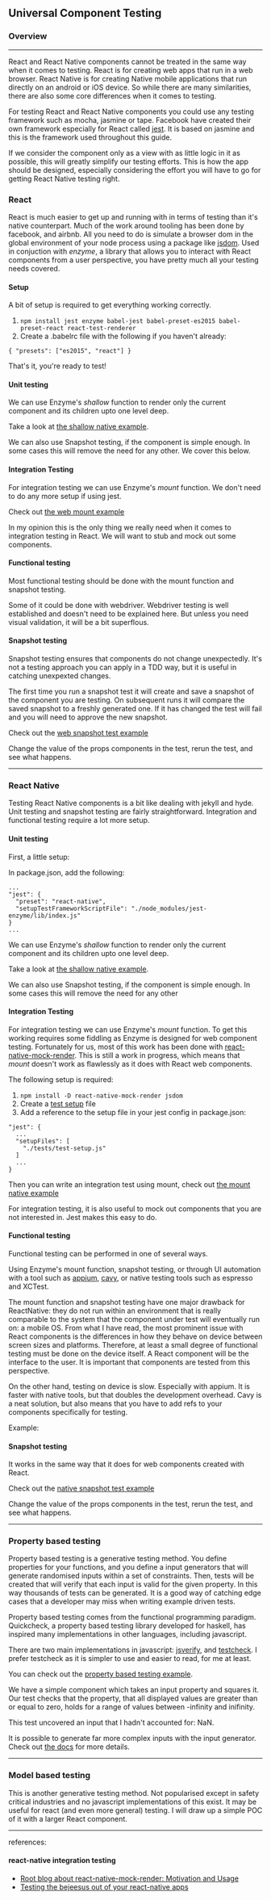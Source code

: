 Universal Component Testing
----

### Overview
---

React and React Native components cannot be treated in the same way when it comes to testing. React is for creating web apps that run in a web browser. React Native is for creating Native mobile applications that run directly on an android or iOS device. So while there are many similarities, there are also some core differences when it comes to testing.

For testing React and React Native components you could use any testing framework such as mocha, jasmine or tape. Facebook have created their own framework especially for React called [jest](https://facebook.github.io/jest/). It is based on jasmine and this is the framework used throughout this guide.

If we consider the component only as a view with as little logic in it as possible, this will greatly simplify our testing efforts. This is how the app should be designed, especially considering the effort you will have to go for getting React Native testing right.

### React

React is much easier to get up and running with in terms of testing than it's native counterpart. Much of the work around tooling has been done by facebook, and airbnb. All you need to do is simulate a browser dom in the global environment of your node process using a package like [jsdom](https://github.com/tmpvar/jsdom). Used in conjuction with *enzyme*, a library that allows you to interact with React components from a user perspective, you have pretty much all your testing needs covered.

#### Setup
A bit of setup is required to get everything working correctly.

  1. ```npm install jest enzyme babel-jest babel-preset-es2015 babel-preset-react react-test-renderer```
  2. Create a .babelrc file with the following if you haven't already: 
  
  ```
  { "presets": ["es2015", "react"] }
  ```
That's it, you're ready to test!

#### Unit testing

We can use Enzyme's *shallow* function to render only the current component and its children upto one level deep.

Take a look at [the shallow native example](web-example/tests/shallow-example.test.js).

We can also use Snapshot testing, if the component is simple enough. In some cases this will remove the need for any other. We cover this below.

#### Integration Testing

For integration testing we can use Enzyme's *mount* function. We don't need to do any more setup if using jest.

Check out [the web mount example](web-example/tests/mount-example.test.js)

In my opinion this is the only thing we really need when it comes to integration testing in React. We will want to stub and mock out some components.

#### Functional testing

Most functional testing should be done with the mount function and snapshot testing.

Some of it could be done with webdriver. Webdriver testing is well established and doesn't need to be explained here. But unless you need visual validation, it will be a bit superflous.

#### Snapshot testing

Snapshot testing ensures that components do not change unexpectedly. It's not a testing approach you can apply in a TDD way, but it is useful in catching unexpexted changes.

The first time you run a snapshot test it will create and save a snapshot of the component you are testing. On subsequent runs it will compare the saved snapshot to a freshly generated one. If it has changed the test will fail and you will need to approve the new snapshot.

Check out the [web snapshot test example](web-example/tests/snapshot-example.test.js)

Change the value of the props components in the test, rerun the test, and see what happens.

---

### React Native 

Testing React Native components is a bit like dealing with jekyll and hyde. Unit testing and snapshot testing are fairly straightforward. Integration and functional testing require a lot more setup.


#### Unit testing

First, a little setup:

In package.json, add the following: 
```
...
"jest": {
  "preset": "react-native",
  "setupTestFrameworkScriptFile": "./node_modules/jest-enzyme/lib/index.js"
}
...
```

We can use Enzyme's *shallow* function to render only the current component and its children upto one level deep.

Take a look at [the shallow native example](native-example/tests/shallow-example.test.js).

We can also use Snapshot testing, if the component is simple enough. In some cases this will remove the need for any other 

#### Integration Testing

For integration testing we can use Enzyme's *mount* function. To get this working requires some fiddling as Enzyme is designed for web component testing. Fortunately for us, most of this work has been done with [react-native-mock-render](https://github.com/Root-App/react-native-mock-render). This is still a work in progress, which means that *mount* doesn't work as flawlessly as it does with React web components.

The following setup is required:

  1. ```npm install -D react-native-mock-render jsdom```
  2. Create a [test setup](native-example/tests/test-setup.js) file
  3. Add a reference to the setup file in your jest config in package.json: 
  ```
  "jest": {
    ...
    "setupFiles": [
      "./tests/test-setup.js"
    ]
    ...
  }
  ```

Then you can write an integration test using mount, check out [the mount native example](native-example/tests/mount-example.test.js)

For integration testing, it is also useful to mock out components that you are not interested in. Jest makes this easy to do.

#### Functional testing

Functional testing can be performed in one of several ways.

Using Enzyme's mount function, snapshot testing, or through UI automation with a tool such as [appium](http://appium.io/), [cavy](https://github.com/pixielabs/cavy), or native testing tools such as espresso and XCTest.

The mount function and snapshot testing have one major drawback for ReactNative: they do not run within an environment that is really comparable to the system that the component under test will eventually run on: a mobile OS. From what I have read, the most prominent issue with React components is the differences in how they behave on device between screen sizes and platforms. Therefore, at least a small degree of functional testing must be done on the device itself. A React component will be the interface to the user. It is important that components are tested from this perspective.

On the other hand, testing on device is slow. Especially with appium. It is faster with native tools, but that doubles the development overhead. Cavy is a neat solution, but also means that you have to add refs to your components specifically for testing.

Example:

#### Snapshot testing

It works in the same way that it does for web components created with React.

Check out the [native snapshot test example](native-example/tests/snapshot-example.test.js)

Change the value of the props components in the test, rerun the test, and see what happens.

---

### Property based testing
 
Property based testing is a generative testing method. You define properties for your functions, and you define a input generators that will generate randomised inputs within a set of constraints. Then, tests will be created that will verify that each input is valid for the given property. In this way thousands of tests can be generated. It is a good way of catching edge cases that a developer may miss when writing example driven tests.

Property based testing comes from the functional programming paradigm. Quickcheck, a property based testing library developed for haskell, has inspired many implementations in other languages, including javascript.

There are two main implementations in javascript: [jsverify](https://github.com/jsverify/jsverify), and [testcheck](https://github.com/leebyron/testcheck-js). I prefer testcheck as it is simpler to use and easier to read, for me at least.

You can check out the [property based testing example](/web-example/tests/property-based.test.js).

We have a simple component which takes an input property and squares it. Our test checks that the property, that all displayed values are greater than or equal to zero, holds for a range of values between -infinity and inifinity. 

This test  uncovered an input that I hadn't accounted for: NaN.

It is possible to generate far more complex inputs with the input generator. Check out [the docs](http://leebyron.com/testcheck-js/api) for more details.

---

### Model based testing

This is another generative testing method. Not popularised except in safety critical industries and no javascript implementations of this exist. It may be useful for react (and even more general) testing. I will draw up a simple POC of it with a larger React component.

---
references: 
#### react-native integration testing
  - [Root blog about react-native-mock-render: Motivation and Usage](https://blog.joinroot.com/mounting-react-native-components-with-enzyme-and-jsdom/)
  - [Testing the bejeesus out of your react-native apps](https://shift.infinite.red/testing-the-bejeezus-out-of-react-native-apps-with-ava-330f51f8f6c3)